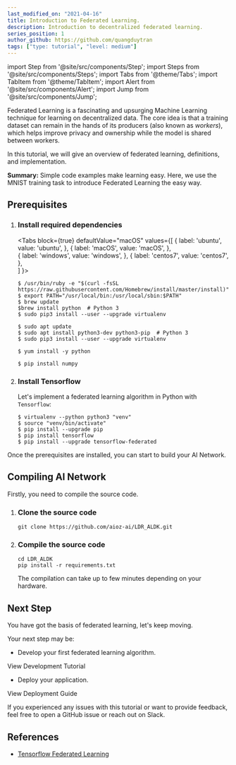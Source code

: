 ```yaml
---
last_modified_on: "2021-04-16"
title: Introduction to Federated Learning.
description: Introduction to decentralized federated learning.
series_position: 1
author_github: https://github.com/quangduytran
tags: ["type: tutorial", "level: medium"]
---
```


import Step from '@site/src/components/Step';
import Steps from '@site/src/components/Steps';
import Tabs from '@theme/Tabs';
import TabItem from '@theme/TabItem';
import Alert from '@site/src/components/Alert';
import Jump from '@site/src/components/Jump';

Federated Learning is a fascinating and upsurging Machine Learning technique for learning on decentralized data. The core idea is that a training dataset can remain in the hands of its producers (also known as *workers*), which helps improve privacy and ownership while the model is shared between workers.

In this tutorial, we will give an overview of federated learning, definitions, and implementation.

**Summary:** Simple code examples make learning easy. Here, we use the MNIST training task to introduce Federated Learning the easy way.

## Prerequisites

<Step headingDepth={3}>
<ol>
<li>

### Install required dependencies

<Tabs
  block={true}
  defaultValue="macOS"
  values={[
    { label: 'ubuntu', value: 'ubuntu', },
    { label: 'macOS', value: 'macOS', },    
    { label: 'windows', value: 'windows', },
    { label: 'centos7', value: 'centos7', },    
  ]
}>
<TabItem value="macOS">  

```
$ /usr/bin/ruby -e "$(curl -fsSL https://raw.githubusercontent.com/Homebrew/install/master/install)"
$ export PATH="/usr/local/bin:/usr/local/sbin:$PATH"
$ brew update
$brew install python  # Python 3
$ sudo pip3 install --user --upgrade virtualenv
```

</TabItem>
<TabItem value="ubuntu">

```
$ sudo apt update
$ sudo apt install python3-dev python3-pip  # Python 3
$ sudo pip3 install --user --upgrade virtualenv
```

</TabItem>
<TabItem value="centos7">

```
$ yum install -y python
```

</TabItem>
<TabItem value="windows">

```
$ pip install numpy
```

</TabItem>
</Tabs>

</li>
<li>

### Install Tensorflow

Let's implement a federated learning algorithm in Python with `Tensorflow`:

```
$ virtualenv --python python3 "venv"
$ source "venv/bin/activate"
$ pip install --upgrade pip
$ pip install tensorflow
$ pip install --upgrade tensorflow-federated
```

</li>
</ol>
</Step>

Once the prerequisites are installed, you can start to build your AI Network.

## Compiling AI Network

Firstly, you need to compile the source code.

<Step headingDepth={3}>
<ol>
<li>

### Clone the source code

   ```
   git clone https://github.com/aioz-ai/LDR_ALDK.git
   ```

</li>
<li>

### Compile the source code

   ```
   cd LDR_ALDK
   pip install -r requirements.txt
   ```

<Alert type="info">

The compilation can take up to few minutes depending on your hardware.

</Alert>

</li>
</ol>
</Step>

<Steps headingDepth={3}>

</Steps>

## Next Step

You have got the basis of federated learning, let's keep moving.

Your next step may be:

* Develop your first federated learning algorithm.

<Jump to="/guides/getting-started/optim-network/">View Development Tutorial</Jump>

* Deploy your application.

<Jump to="/docs/next/dev/dev-overview/">View Deployment Guide</Jump>

If you experienced any issues with this tutorial or want to provide feedback, feel free to open a GitHub issue or reach out on Slack.

## References
* [Tensorflow Federated Learning](https://www.tensorflow.org/federated)
